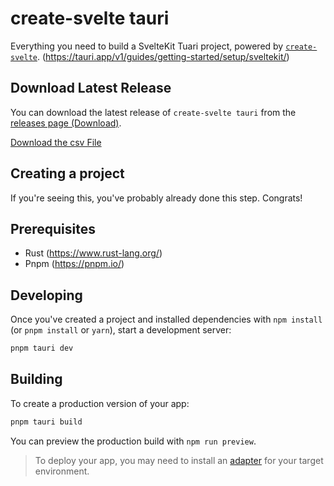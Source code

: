 # create-svelte tauri

Everything you need to build a SvelteKit Tuari project, powered by [`create-svelte`]([https://github.com/sveltejs/kit/tree/master/packages/create-svelte](https://tauri.app/v1/guides/getting-started/setup/sveltekit)).
(https://tauri.app/v1/guides/getting-started/setup/sveltekit/)

## Download Latest Release

You can download the latest release of `create-svelte tauri` from the [releases page (Download)](https://github.com/GustavoJCL/ejercicio_2_simulacion/releases/latest).

[Download the csv File](https://github.com/GustavoJCL/ejercicio_2_simulacion/blob/master/chi_csv_data.csv%20-%20Hoja%201.csv)

## Creating a project

If you're seeing this, you've probably already done this step. Congrats!

## Prerequisites

- Rust (https://www.rust-lang.org/)
- Pnpm (https://pnpm.io/)

## Developing

Once you've created a project and installed dependencies with `npm install` (or `pnpm install` or `yarn`), start a development server:

```bash
pnpm tauri dev
```

## Building

To create a production version of your app:

```bash
pnpm tauri build
```

You can preview the production build with `npm run preview`.

> To deploy your app, you may need to install an [adapter](https://kit.svelte.dev/docs/adapters) for your target environment.
